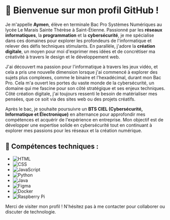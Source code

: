 # 👋 Bienvenue sur mon profil GitHub !

Je m'appelle **Aymen**, élève en terminale Bac Pro Systèmes Numériques au lycée Le Marais Sainte Thérèse à Saint-Étienne. Passionné par les **réseaux informatiques**, la **programmation** et la **cybersécurité**, je me spécialise dans ces domaines pour explorer les profondeurs de l'informatique et relever des défis techniques stimulants. En parallèle, j'adore la **création digitale**, un moyen pour moi d'exprimer mes idées et de concrétiser ma créativité à travers le design et le développement web.

J'ai découvert ma passion pour l'informatique à travers les jeux vidéo, et cela a pris une nouvelle dimension lorsque j'ai commencé à explorer des sujets plus complexes, comme le binaire et l'hexadécimal, durant mon Bac Pro. Cela m'a ouvert les portes du vaste monde de la cybersécurité, un domaine qui me fascine pour son côté stratégique et ses enjeux techniques. Côté création digitale, j'ai toujours ressenti le besoin de matérialiser mes pensées, que ce soit via des sites web ou des projets créatifs.

Après le bac, je souhaite poursuivre un **BTS CIEL (Cybersécurité, Informatique et Électronique)** en alternance pour approfondir mes compétences et acquérir de l'expérience en entreprise. Mon objectif est de développer une expertise solide en cybersécurité tout en continuant à explorer mes passions pour les réseaux et la création numérique.

## 🚀 Compétences techniques :

- ![HTML](https://img.shields.io/badge/HTML-E34F26?style=for-the-badge&logo=html5&logoColor=white)  
- ![CSS](https://img.shields.io/badge/CSS-1572B6?style=for-the-badge&logo=css3&logoColor=white)  
- ![JavaScript](https://img.shields.io/badge/JavaScript-F7DF1E?style=for-the-badge&logo=javascript&logoColor=black)  
- ![Python](https://img.shields.io/badge/Python-3776AB?style=for-the-badge&logo=python&logoColor=white)  
- ![Java](https://img.shields.io/badge/Java-007396?style=for-the-badge&logo=java&logoColor=white)  
- ![Figma](https://img.shields.io/badge/Figma-F24E1E?style=for-the-badge&logo=figma&logoColor=white)  
- ![Docker](https://img.shields.io/badge/Docker-2496ED?style=for-the-badge&logo=docker&logoColor=white)  
- ![Raspberry Pi](https://img.shields.io/badge/Raspberry%20Pi-C51A4A?style=for-the-badge&logo=raspberry-pi&logoColor=white)  

Merci de visiter mon profil ! N'hésitez pas à me contacter pour collaborer ou discuter de technologie.


